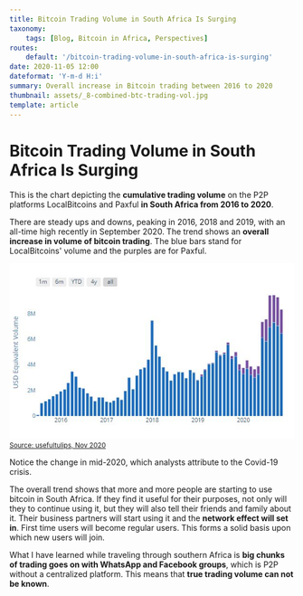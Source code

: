 ```yaml
---
title: Bitcoin Trading Volume in South Africa Is Surging
taxonomy:
    tags: [Blog, Bitcoin in Africa, Perspectives]
routes:
    default: '/bitcoin-trading-volume-in-south-africa-is-surging'
date: 2020-11-05 12:00
dateformat: 'Y-m-d H:i'
summary: Overall increase in Bitcoin trading between 2016 to 2020
thumbnail: assets/_8-combined-btc-trading-vol.jpg
template: article
---
```



# Bitcoin Trading Volume in South Africa Is Surging

This is the chart depicting the <strong>cumulative trading volume</strong> on the P2P platforms LocalBitcoins and Paxful <strong>in South Africa from 2016 to 2020</strong>.

There are steady ups and downs, peaking in 2016, 2018 and 2019, with an all-time high recently in September 2020. The trend shows an <strong>overall increase in volume of bitcoin trading</strong>. The blue bars stand for LocalBitcoins' volume and the purples are for Paxful.

![Combined bitcoin trading volume](assets/_8-combined-btc-trading-vol.jpg) 
<small> [Source: usefultulips, Nov 2020](https://www.usefultulips.org/combined_ZAR_Page.html) </small>

Notice the change in mid-2020, which analysts attribute to the Covid-19 crisis.

The overall trend shows that more and more people are starting to use bitcoin in South Africa. If they find it useful for their purposes, not only will they to continue using it, but they will also tell their friends and family about it. Their business partners will start using it and the <strong>network effect will set in</strong>. First time users will become regular users. This forms a solid basis upon which new users will join. 

What I have learned while traveling through southern Africa is <strong>big chunks of trading goes on with WhatsApp and Facebook groups</strong>, which is P2P without a centralized platform. This means that <strong>true trading volume can not be known</strong>. 
